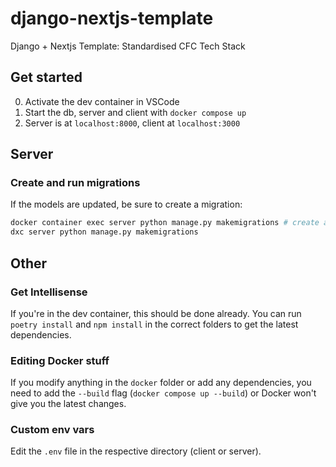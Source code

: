 # django-nextjs-template

Django + Nextjs Template: Standardised CFC Tech Stack

## Get started

0. Activate the dev container in VSCode
1. Start the db, server and client with `docker compose up`
2. Server is at `localhost:8000`, client at `localhost:3000`

## Server

### Create and run migrations

If the models are updated, be sure to create a migration:

```bash
docker container exec server python manage.py makemigrations # create a new migration OR
dxc server python manage.py makemigrations
```

## Other

### Get Intellisense

If you're in the dev container, this should be done already. You can run `poetry install` and `npm install` in the correct folders to get the latest dependencies.

### Editing Docker stuff

If you modify anything in the `docker` folder or add any dependencies, you need to add the `--build` flag (`docker compose up --build`) or Docker won't give you the latest changes.

### Custom env vars

Edit the `.env` file in the respective directory (client or server).
